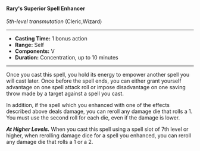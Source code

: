 #### Rary's Superior Spell Enhancer
*5th-level transmutation* (Cleric,Wizard)
___
- **Casting Time:** 1 bonus action
- **Range:** Self
- **Components:** V
- **Duration:** Concentration, up to 10 minutes
---
Once you cast this spell, you hold its energy to empower another spell you will cast later. Once before the spell ends, you can either grant yourself advantage on one spell attack roll or impose disadvantage on one saving throw made by a target against a spell you cast.

In addition, if the spell which you enhanced with one of the effects described above deals damage, you can reroll any damage die that rolls a 1. You must use the second roll for each die, even if the damage is lower.

***At Higher Levels.*** When you cast this spell using a spell slot of 7th level or higher, when rerolling damage dice for a spell you enhanced, you can reroll any damage die that rolls a 1 or a 2.
